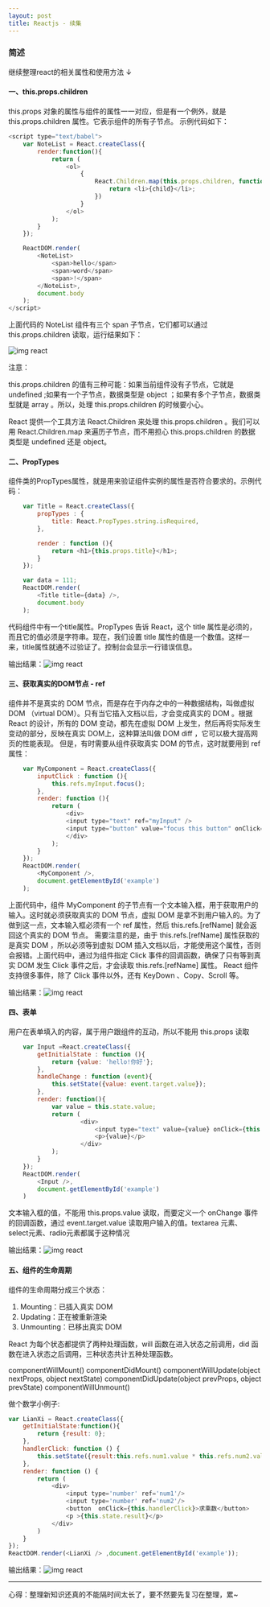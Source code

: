 ```yaml
---
layout: post
title: Reactjs - 续集
---
```


### 简述

继续整理react的相关属性和使用方法 ↓

#### 一、this.props.children

this.props 对象的属性与组件的属性一一对应，但是有一个例外，就是 this.props.children 属性。它表示组件的所有子节点。
示例代码如下：

```javascript
<script type="text/babel">
    var NoteList = React.createClass({
        render:function(){
            return (
                <ol>
                    {
                        React.Children.map(this.props.children, function(child){
                            return <li>{child}</li>;
                        })
                    }
                </ol>
            );
        }
    });

    ReactDOM.render(
        <NoteList>
            <span>hello</span>
            <span>word</span>
            <span>!</span>
        </NoteList>,
        document.body
    );
</script>
```
上面代码的 NoteList 组件有三个 span 子节点，它们都可以通过 this.props.children 读取，运行结果如下：

![img react](/img/170314/react-1.png)

注意：

this.props.children 的值有三种可能：如果当前组件没有子节点，它就是 undefined ;如果有一个子节点，数据类型是 object ；如果有多个子节点，数据类型就是 array 。所以，处理 this.props.children 的时候要小心。

React 提供一个工具方法 React.Children 来处理 this.props.children 。我们可以用 React.Children.map 来遍历子节点，而不用担心 this.props.children 的数据类型是 undefined 还是 object。

#### 二、PropTypes

组件类的PropTypes属性，就是用来验证组件实例的属性是否符合要求的。示例代码：

```javascript
    var Title = React.createClass({
        propTypes : {
            title: React.PropTypes.string.isRequired,
        },

        render : function (){
            return <h1>{this.props.title}</h1>;
        }
    });

    var data = 111;
    ReactDOM.render(
        <Title title={data} />,
        document.body
    );
```

代码组件中有一个title属性。PropTypes 告诉 React，这个 title 属性是必须的，而且它的值必须是字符串。现在，我们设置 title 属性的值是一个数值。这样一来，title属性就通不过验证了。控制台会显示一行错误信息。

输出结果：![img react](/img/170314/react-2.png)

#### 三、获取真实的DOM节点 - ref

组件并不是真实的 DOM 节点，而是存在于内存之中的一种数据结构，叫做虚拟 DOM （virtual DOM）。只有当它插入文档以后，才会变成真实的 DOM 。根据 React 的设计，所有的 DOM 变动，都先在虚拟 DOM 上发生，然后再将实际发生变动的部分，反映在真实 DOM上，这种算法叫做 DOM diff ，它可以极大提高网页的性能表现。
但是，有时需要从组件获取真实 DOM 的节点，这时就要用到 ref 属性：

```javascript
    var MyComponent = React.createClass({
        inputClick : function (){
            this.refs.myInput.focus();
        },
        render: function (){
            return (
                <div>
                <input type="text" ref="myInput" />
                <input type="button" value="focus this button" onClick={this.inputClick} />
                </div>
            );
        }
    });
    ReactDOM.render(
        <MyComponent />,
        document.getElementById('example')
    );
```

上面代码中，组件 MyComponent 的子节点有一个文本输入框，用于获取用户的输入。这时就必须获取真实的 DOM 节点，虚拟 DOM 是拿不到用户输入的。为了做到这一点，文本输入框必须有一个 ref 属性，然后 this.refs.[refName] 就会返回这个真实的 DOM 节点。
需要注意的是，由于 this.refs.[refName] 属性获取的是真实 DOM ，所以必须等到虚拟 DOM 插入文档以后，才能使用这个属性，否则会报错。上面代码中，通过为组件指定 Click 事件的回调函数，确保了只有等到真实 DOM 发生 Click 事件之后，才会读取 this.refs.[refName] 属性。
React 组件支持很多事件，除了 Click 事件以外，还有 KeyDown 、Copy、Scroll 等。

输出结果：![img react](/img/170314/react-3.png)

#### 四、表单

用户在表单填入的内容，属于用户跟组件的互动，所以不能用 this.props 读取

```javascript
    var Input =React.createClass({
        getInitialState : function (){
            return {value: 'hello!你好'};
        },
        handleChange : function (event){
            this.setState({value: event.target.value});
        },
        render: function(){
            var value = this.state.value;
            return (
                    <div>
                        <input type="text" value={value} onClick={this.handleChange} />
                        <p>{value}</p>
                    </div>
            );
        }
    });
    ReactDOM.render(
        <Input />,
        document.getElementById('example')
    )
```

文本输入框的值，不能用 this.props.value 读取，而要定义一个 onChange 事件的回调函数，通过 event.target.value 读取用户输入的值。textarea 元素、select元素、radio元素都属于这种情况

输出结果：![img react](/img/170314/react-4.png)

#### 五、组件的生命周期

组件的生命周期分成三个状态：

1. Mounting：已插入真实 DOM
2. Updating：正在被重新渲染
3. Unmounting：已移出真实 DOM

React 为每个状态都提供了两种处理函数，will 函数在进入状态之前调用，did 函数在进入状态之后调用，三种状态共计五种处理函数。

componentWillMount()
componentDidMount()
componentWillUpdate(object nextProps, object nextState)
componentDidUpdate(object prevProps, object prevState)
componentWillUnmount()

做个数学小例子:

```javascript
var LianXi = React.createClass({
    getInitialState:function(){
        return {result: 0};
    },
    handlerClick: function () {
        this.setState({result:this.refs.num1.value * this.refs.num2.value});
    },
    render: function () {
        return (
            <div>
                <input type='number' ref='num1'/>
                <input type='number' ref='num2'/>
                <button  onClick={this.handlerClick}>求乘数</button>
                <p >{this.state.result}</p>
            </div>
        )
    }
});
ReactDOM.render(<LianXi /> ,document.getElementById('example'));
```

输出结果：![img react](/img/170314/react-5.png)

*********

心得：整理新知识还真的不能隔时间太长了，要不然要先复习在整理，累~

